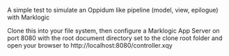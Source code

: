 A simple test to simulate an Oppidum like pipeline (model, view, epilogue) with Marklogic

Clone this into your file system, then configure a Marklogic App Server on port 8080 with the root document directory set to the clone root folder and open your browser to http://localhost:8080/controller.xqy

